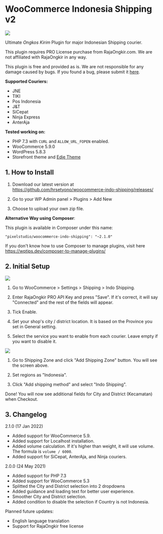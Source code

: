 # WooCommerce Indonesia Shipping v2

![](https://raw.github.com/hrsetyono/cdn/master/woocommerce-indo-shipping/ongkir-banner.jpg)

Ultimate *Ongkos Kirim* Plugin for major Indonesian Shipping courier.

This plugin requires PRO License purchase from RajaOngkir.com. We are not affiliated with RajaOngkir in any way.

This plugin is free and provided as is. We are not responsible for any damage caused by bugs. If you found a bug, please submit it [here](https://github.com/hrsetyono/woocommerce-indo-shipping/issues).

**Supported Couriers:**

- JNE
- TIKI
- Pos Indonesia
- J&T
- SiCepat
- Ninja Express
- AnterAja

**Tested working on:**

- PHP 7.3 with `CURL` and `ALLOW_URL_FOPEN` enabled.
- WooCommerce 5.9.0
- WordPress 5.8.3
- Storefront theme and [Edje Theme](https://github.com/hrsetyono/edje-wp-theme)

## 1. How to Install

1. Download our latest version at https://github.com/hrsetyono/woocommerce-indo-shipping/releases/

1. Go to your WP Admin panel > Plugins > Add New

1. Choose to upload your own zip file.

**Alternative Way using Composer**:

This plugin is available in Composer under this name:

    "pixelstudio/woocommerce-indo-shipping": "~2.1.0"

If you don't know how to use Composer to manage plugins, visit here https://wptips.dev/composer-to-manage-plugins/

## 2. Initial Setup

![](https://raw.github.com/hrsetyono/cdn/master/woocommerce-indo-shipping/ongkir-setup.jpg)

1. Go to WooCommerce > Settings > Shipping > Indo Shipping.

1. Enter RajaOngkir PRO API Key and press "Save". If it's correct, it will say "Connected" and the rest of the fields will appear.

1. Tick Enable.

1. Set your shop's city / district location. It is based on the Province you set in General setting.

1. Select the service you want to enable from each courier. Leave empty if you want to disable it.

![](https://raw.github.com/hrsetyono/cdn/master/woocommerce-indo-shipping/ongkir-zone.jpg)

1. Go to Shipping Zone and click "Add Shipping Zone" button. You will see the screen above.

1. Set regions as "Indonesia".

1. Click "Add shipping method" and select "Indo Shipping".

Done! You will now see additional fields for City and District (Kecamatan) when Checkout.

## 3. Changelog

2.1.0 (17 Jan 2022)

- Added support for WooCommerce 5.9.
- Added support for Localhost installation.
- Added volume calculation. If it's higher than weight, it will use volume. The formula is `volume / 6000`.
- Added support for SiCepat, AnterAja, and Ninja couriers.

2.0.0 (24 May 2021)

- Added support for PHP 7.3
- Added support for WooCommerce 5.3
- Splitted the City and District selection into 2 dropdowns
- Added guidance and loading text for better user experience.
- Smoother City and District selection.
- Added condition to disable the selection if Country is not Indonesia.

Planned future updates:

- English language translation
- Support for RajaOngkir free license